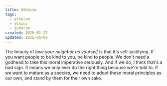 ```yaml
---
title: Atheism
tags:
  - atheism
  - ethics
  - judaism
created: 2025-01-27
updated: 2025-06-06
---
```


The beauty of *love your neighbor as yourself* is that it's self-justifying. If you want people to be kind to you, be kind to people. We don't need a godhead to take this moral imperative seriously. And if we do, I think that's a bad sign. It means we only ever do the right thing because we're told to. If we want to mature as a species, we need to adopt these moral principles as our own, and stand by them for their own sake.
